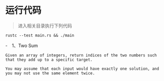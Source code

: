 # 运行代码
> 进入相关目录执行下列代码
    
    rustc --test main.rs && ./main

-　1、Two Sum
    
    Given an array of integers, return indices of the two numbers such that they add up to a specific target.
    
    You may assume that each input would have exactly one solution, and you may not use the same element twice.
    
 